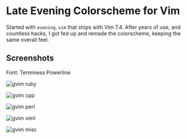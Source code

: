 # Late Evening Colorscheme for Vim

Started with `evening.vim` that ships with Vim 7.4. After years of use, and countless hacks, I got fed up and remade the colorscheme, keeping the same overall feel.


## Screenshots

Font: Terminess Powerline

![gvim ruby](//raw.github.com/h3xx/vim-late_evening/master/screenshots/ruby.png)

![gvim cpp](//raw.github.com/h3xx/vim-late_evening/master/screenshots/cpp.png)

![gvim perl](//raw.github.com/h3xx/vim-late_evening/master/screenshots/perl.png)

![gvim viml](//raw.github.com/h3xx/vim-late_evening/master/screenshots/vimrc-windows.png)

![gvim misc](//raw.github.com/h3xx/vim-late_evening/master/screenshots/cmd+wildmenu.png)
